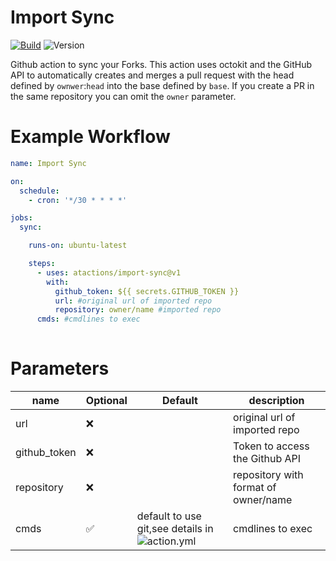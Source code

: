 # Import Sync 

[![Build](https://github.com/atactions/import-sync/workflows/Build%20and%20publish%20result/badge.svg)](https://github.com/atactions/import-sync/actions?workflow=Build%20and%20publish%20result)
![Version](https://img.shields.io/github/v/release/atactions/import-sync?style=flat-square)


Github action to sync your Forks.
This action uses octokit and the GitHub API to automatically creates and merges a pull request with the head defined by `ownwer`:`head` into the base defined by `base`. If you create a PR in the same repository you can omit the `owner` parameter.

# Example Workflow

```yml
name: Import Sync 

on:
  schedule:
    - cron: '*/30 * * * *'

jobs:
  sync:

    runs-on: ubuntu-latest

    steps:
      - uses: atactions/import-sync@v1
        with:
          github_token: ${{ secrets.GITHUB_TOKEN }}
          url: #original url of imported repo
          repository: owner/name #imported repo
	  cmds: #cmdlines to exec
         
```

# Parameters

|  name           |   Optional  |   Default              |   description                                       |
|---              |---          |---                     |---                                                  |
|   url           | ❌          |                        |   original url of imported repo                    |
|   github_token  | ❌          |                        |   Token  to access the Github API                    |
|   repository    | ❌          |                 |   repository with format of owner/name                                      |
|   cmds          | ✅          | default to use git,see details in ![action.yml](https://github.com/atactions/import-sync/blob/master/action.yml)   |   cmdlines to exec                                        |

